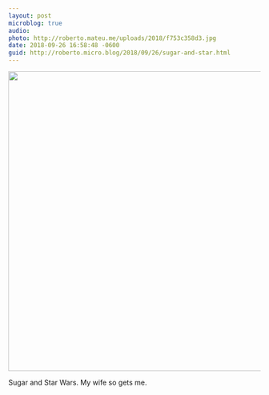 ```yaml
---
layout: post
microblog: true
audio: 
photo: http://roberto.mateu.me/uploads/2018/f753c358d3.jpg
date: 2018-09-26 16:58:48 -0600
guid: http://roberto.micro.blog/2018/09/26/sugar-and-star.html
---
```

<a href="http://roberto.mateu.me/uploads/2018/f753c358d3.jpg"><img src="http://roberto.mateu.me/uploads/2018/f753c358d3.jpg" width="600" height="600" style="height: auto;" class="sunlit_image" /></a>

Sugar and Star Wars. My wife so gets me. 


